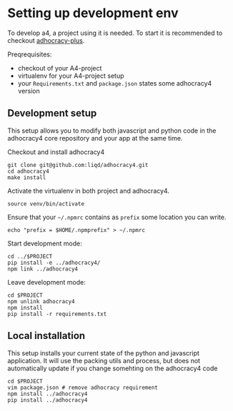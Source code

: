 Setting up development env
==========================

To develop a4, a project using it is needed. To start it is recommended to
checkout [adhocracy-plus](https://github.com/liqd/adhocracy-plus).

Preqrequisites:

- checkout of your A4-project
- virtualenv for your A4-project setup
- your `Requirements.txt` and `package.json` states some adhocracy4 version

Development setup
-----------------

This setup allows you to modify both javascript and python code in the
adhocracy4 core repository and your app at the same time.

Checkout and install adhocracy4 

    git clone git@github.com:liqd/adhocracy4.git
    cd adhocracy4
    make install
    
Activate the virtualenv in both project and adhocracy4. 

    source venv/bin/activate

Ensure that
your `~/.npmrc` contains as `prefix` some location you can write.

    echo "prefix = $HOME/.npmprefix" > ~/.npmrc

Start development mode:

    cd ../$PROJECT
    pip install -e ../adhocracy4/
    npm link ../adhocracy4

Leave development mode:

    cd $PROJECT
    npm unlink adhocracy4
    npm install
    pip install -r requirements.txt

Local installation
------------------

This setup installs your current state of the python and javascript
application. It will use the packing utils and process, but does not
automatically update if you change somehting on the adhocracy4 code

    cd $PROJECT
    vim package.json # remove adhocracy requirement
    npm install ../adhocracy4
    pip install ../adhocracy4
